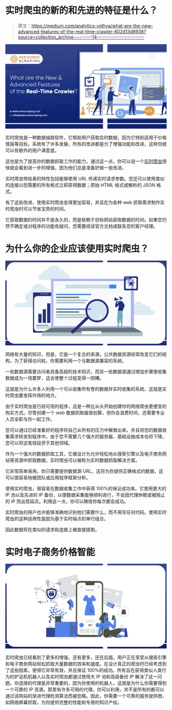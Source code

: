 # 实时爬虫的新的和先进的特征是什么？

> 原文：<https://medium.com/analytics-vidhya/what-are-the-new-advanced-features-of-the-real-time-crawler-802d13d8938?source=collection_archive---------14----------------------->

![](img/370f99b503dd82e313a17a7b11133d05.png)

实时爬虫是一种数据抽取软件，它帮助用户获取实时数据，因为它特别适用于价格情报等目标。系统有了许多发展，所有的改进都是为了增强功能和改进，这样你就可以有额外的用户满意度。

这也是为了提高你的数据抓取工作的能力，通过这一点，你可以说一个[实时爬虫](https://www.webscreenscraping.com/real-time-api.php)很快就会看到进一步的增强，因为他们总是准备好做一些改进。

实时爬虫带给表的特性包括能够使用 URL 传递实时请求参数。您还可以使用类似的连接以您需要的所有格式立即获得数据；原始 HTML 格式或解析的 JSON 格式。

有了这些改进，使用实时爬虫变得更加容易，并且在为各种 web 抓取需求制作实时爬虫时可以节省宝贵的时间。

它获取数据的时间并不是永久的，而是依赖于目标网站获取数据的时间。如果您仍然不确定或对程序的功能有疑问，您需要阅读官方文档或联系您的客户经理。

# 为什么你的企业应该使用实时爬虫？

![](img/c564851f5b1f23a18f707c1ef5b29706.png)

网络有大量的知识，但是，它是一个复合的来源。公共数据资源经常改变它们的结构，为了获得访问权，你需要利用一个与数据源兼容的系统。

一些数据源需要访问者具备高超的技术知识，而另一些数据源通过增加步骤使收集数据成为一场噩梦，这会使整个过程变得一团糟。

这就是为什么许多人利用一个可以收集所有卷的数据并实时收集的系统，这就是实时爬虫要发挥作用的地方。

由于实时爬虫是已经可用的程序，这是一种比从头开始创建你的网络爬虫更便宜的购买方式。尽管创建一个 web 数据抓取器很划算，但你会浪费时间，还需要专业人员全职与你一起工作。

您可以通过已经准备好的程序将自己从所有的压力中解救出来，并且将您的数据收集需求转发到程序中。由于您不需要几个强大的服务器，基础设施成本也将下降，您可以将这笔钱投资于其他领域。

作为一个强大的数据抓取工具，它被设计为允许轻松地从搜索引擎以及电子商务网站等资源中抓取数据，实时爬虫可以被称为实时数据抓取解决方案。

它非常简单易用。你只需要提供数据源 URL，这将为你提供正确格式的数据，这可以很容易地被团队或应用程序框架分析。

使用实时爬虫，很容易在数据收集工作中获得 100%的保证成功率。它使用更大的 IP 池以及先进的 IP 备份，以便数据采集能够顺利进行，不会因代理休眠或被阻止的 IP 而出现延迟。利用这一点，你可以确信你每次都会成功。

实时爬虫的用户也许能够准确地识别他们需要什么，而不用写任何代码。使用实时爬虫的这种适用性是因为基于实时端点的单行组合。

因此数据将在类似的请求和连接上被直接提取。

# 实时电子商务价格智能

![](img/9c7cab4b765d66c1032b4aee9ce4dfb7.png)

实时爬虫已经看到了更多的增强，还有更多，还在后面。用户正在享受从搜索引擎和电子商务网站轻松抓取大量数据的效率和速度。在设计真正的爬虫时已经考虑到了这些因素，使得它非常有效，并且保证 100%的成功。所有旨在获得类似人类行为的铲运机机器人以及实时爬虫都通过使用大 IP 池和高级备份 IP 解决了这一问题。你选择的代理是非常重要的，因为你使用的机器人，这就是为什么你需要得到一个可靠的 IP 资源。那里有许多可用的代理，你可以利用，并不是所有的都可以通过该网站的渐进代理检测算法而被忽略。因此，你需要一个可靠的服务提供商，如网络屏幕抓取，为你提供完整的性能和专用的知识产权。